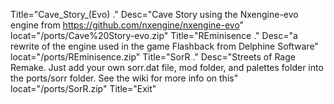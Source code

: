 Title="Cave_Story_(Evo) ." Desc="Cave Story using the Nxengine-evo engine from https://github.com/nxengine/nxengine-evo" locat="/ports/Cave%20Story-evo.zip"
Title="REminisence ." Desc="a rewrite of the engine used in the game Flashback from Delphine Software" locat="/ports/REminisence.zip"
Title="SorR ." Desc="Streets of Rage Remake.  Just add your own sorr.dat file, mod folder, and palettes folder into the ports/sorr folder.  See the wiki for more info on this" locat="/ports/SorR.zip"
Title="Exit"
